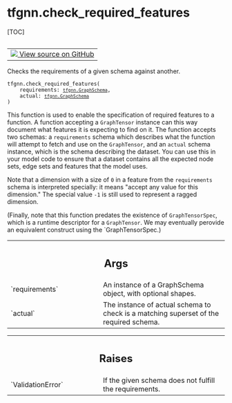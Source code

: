 # tfgnn.check_required_features

[TOC]

<!-- Insert buttons and diff -->

<table class="tfo-notebook-buttons tfo-api nocontent" align="left">
<td>
  <a target="_blank" href="https://github.com/tensorflow/gnn/tree/master/tensorflow_gnn/graph/schema_validation.py#L73-L142">
    <img src="https://www.tensorflow.org/images/GitHub-Mark-32px.png" />
    View source on GitHub
  </a>
</td>
</table>

Checks the requirements of a given schema against another.

<pre class="devsite-click-to-copy prettyprint lang-py tfo-signature-link">
<code>tfgnn.check_required_features(
    requirements: <a href="../tfgnn/GraphSchema.md"><code>tfgnn.GraphSchema</code></a>,
    actual: <a href="../tfgnn/GraphSchema.md"><code>tfgnn.GraphSchema</code></a>
)
</code></pre>



<!-- Placeholder for "Used in" -->

This function is used to enable the specification of required features to a
function. A function accepting a `GraphTensor` instance can this way document
what features it is expecting to find on it. The function accepts two schemas:
a `requirements` schema which describes what the function will attempt to
fetch and use on the `GraphTensor`, and an `actual` schema instance, which is
the schema describing the dataset. You can use this in your model code to
ensure that a dataset contains all the expected node sets, edge sets and
features that the model uses.

Note that a dimension with a size of `0` in a feature from the `requirements`
schema is interpreted specially: it means "accept any value for this
dimension." The special value `-1` is still used to represent a ragged
dimension.

(Finally, note that this function predates the existence of `GraphTensorSpec`,
which is a runtime descriptor for a `GraphTensor`. We may eventually perovide
an equivalent construct using the `GraphTensorSpec.)

<!-- Tabular view -->
 <table class="responsive fixed orange">
<colgroup><col width="214px"><col></colgroup>
<tr><th colspan="2"><h2 class="add-link">Args</h2></th></tr>

<tr>
<td>
`requirements`<a id="requirements"></a>
</td>
<td>
An instance of a GraphSchema object, with optional shapes.
</td>
</tr><tr>
<td>
`actual`<a id="actual"></a>
</td>
<td>
The instance of actual schema to check is a matching superset
of the required schema.
</td>
</tr>
</table>

<!-- Tabular view -->
 <table class="responsive fixed orange">
<colgroup><col width="214px"><col></colgroup>
<tr><th colspan="2"><h2 class="add-link">Raises</h2></th></tr>

<tr>
<td>
`ValidationError`<a id="ValidationError"></a>
</td>
<td>
If the given schema does not fulfill the requirements.
</td>
</tr>
</table>
